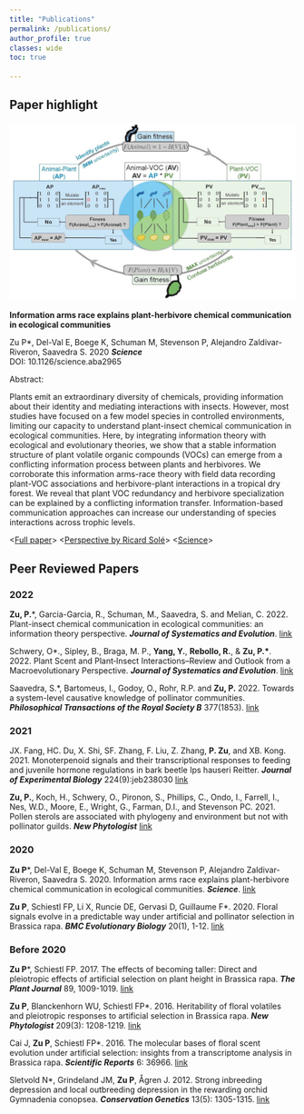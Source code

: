 ```yaml
---
title: "Publications"
permalink: /publications/
author_profile: true
classes: wide
toc: true

---
```

## Paper highlight
<img src="../assets/images/InformationArmsRace.jpg" width="800" alt="Information arms race">

**Information arms race explains plant-herbivore chemical communication in ecological communities**

Zu P\*, Del-Val E, Boege K, Schuman M, Stevenson P, Alejandro Zaldivar-Riveron, Saavedra S. 2020 ***Science***    
DOI: 10.1126/science.aba2965 

Abstract:

Plants emit an extraordinary diversity of chemicals, providing information about their identity and mediating interactions with insects. However, most studies have focused on a few model species in controlled environments, limiting our capacity to understand plant-insect chemical communication in ecological communities. Here, by integrating information theory with ecological and evolutionary theories, we show that a stable information structure of plant volatile organic compounds (VOCs) can emerge from a conflicting information process between plants and herbivores. We corroborate this information arms-race theory with field data recording plant-VOC associations and herbivore-plant interactions in a tropical dry forest. We reveal that plant VOC redundancy and herbivore specialization can be explained by a conflicting information transfer. Information-based communication approaches can increase our understanding of species interactions across trophic levels.

<[Full paper](https://www.dropbox.com/s/m7zgehtp6ybzors/Zu_etal_2020_Science.pdf?dl=0)>		<[Perspective by Ricard Solé](https://www.dropbox.com/s/hjdy334tc5ciak9/Sole_2020_Perspectivel.pdf?dl=0)> <[Science](https://www.science.org/doi/10.1126/science.abc6344)>

## Peer Reviewed Papers
### 2022
**Zu, P.***, Garcia-Garcia, R., Schuman, M., Saavedra, S. and Melian, C. 2022. Plant-insect chemical communication in ecological communities: an information theory perspective. ***Journal of Systematics and Evolution***. [link](https://doi.org/10.1111/jse.12841)

Schwery, O*., Sipley, B., Braga, M. P., **Yang, Y.**, **Rebollo, R.**, & **Zu, P.\***. 2022. Plant Scent and Plant‐Insect Interactions–Review and Outlook from a Macroevolutionary Perspective. ***Journal of Systematics and Evolution***. [link](https://doi.org/10.1111/jse.12933)

Saavedra, S.*, Bartomeus, I., Godoy, O., Rohr, R.P. and **Zu, P.** 2022. Towards a system-level causative knowledge of pollinator communities. ***Philosophical Transactions of the Royal Society B*** 377(1853). [link](https://doi.org/10.1098/rstb.2021.0159)

### 2021
JX. Fang, HC. Du, X. Shi, SF. Zhang, F. Liu, Z. Zhang, **P. Zu**, and XB. Kong. 2021. Monoterpenoid signals and their transcriptional responses to feeding and juvenile hormone regulations in bark beetle Ips hauseri Reitter. ***Journal of Experimental Biology*** 224(9):jeb238030  [link](https://journals.biologists.com/jeb/article/224/9/jeb238030/238114/Monoterpenoid-signals-and-their-transcriptional)

**Zu, P.**, Koch, H., Schwery, O., Pironon, S., Phillips, C., Ondo, I., Farrell, I., Nes, W.D., Moore, E., Wright, G., Farman, D.I., and Stevenson PC. 2021. Pollen sterols are associated with phylogeny and environment but not with pollinator guilds. ***New Phytologist*** [link](https://nph.onlinelibrary.wiley.com/doi/10.1111/nph.17227)

### 2020
**Zu P**\*, Del-Val E, Boege K, Schuman M, Stevenson P, Alejandro Zaldivar-Riveron, Saavedra S. 2020. Information arms race explains plant-herbivore chemical communication in ecological communities.  ***Science***. [link](https://www.science.org/doi/10.1126/science.aba2965)

**Zu P**, Schiestl FP, Li X, Runcie DE, Gervasi D, Guillaume F*. 2020. Floral signals evolve in a predictable way under artificial and pollinator selection in Brassica rapa. ***BMC Evolutionary Biology*** 20(1), 1-12. [link](bmcevolbiol.biomedcentral.com/articles/10.1186/s12862-020-01692-7)

### Before 2020
**Zu P**\*, Schiestl FP. 2017. The effects of becoming taller: Direct and pleiotropic effects of artificial selection on plant height in Brassica rapa. ***The Plant Journal*** 89, 1009-1019. [link](http://onlinelibrary.wiley.com/doi/10.1111/tpj.13440/full)

**Zu P**, Blanckenhorn WU, Schiestl FP*. 2016. Heritability of floral volatiles and pleiotropic responses to artificial selection in Brassica rapa. ***New Phytologist*** 209(3): 1208-1219. [link](http://onlinelibrary.wiley.com/doi/10.1111/nph.13652/full)

Cai J, **Zu P**, Schiestl FP*. 2016. The molecular bases of floral scent evolution under artificial selection: insights from a transcriptome analysis in Brassica rapa. ***Scientific Reports*** 6: 36966. [link](http://www.nature.com/articles/srep36966)

Sletvold N*, Grindeland JM, **Zu P**, Ågren J. 2012. Strong inbreeding depression and local outbreeding depression in the rewarding orchid Gymnadenia conopsea. ***Conservation Genetics*** 13(5): 1305-1315. [link](http://link.springer.com/article/10.1007/s10592-012-0373-7)